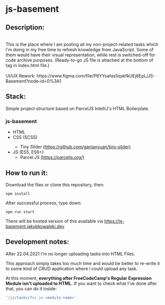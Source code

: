 # js-basement

<h2>Description:</h2> </br>
This is the place where I am posting all my non-project-related tasks which I'm doing in my free time to refresh knowledge from JavaScript. Some of them would have their visual representation, while rest is switched-off for code archive purposes. (Ready-to-go JS file is attached at the bottom of <body> tag in index.html file.)
</br></br>
UI/UX Rework: https://www.figma.com/file/P6YYsafas5qskfkUEj8EpL/JS-Basement?node-id=0%3A1

<h2>Stack:</h2>
Simple project structure based on ParcelJS IntelliJ's HTML Boilerplate.

<h3>js-basement</h3>
<ul>
<li>HTML</li>
<li>CSS (SCSS)</li>
  <ul>
    <li>Tiny Slider <a href="https://github.com/ganlanyuan/tiny-slider">(https://github.com/ganlanyuan/tiny-slider)</a></li>
  </ul>
<li> JS (ES5, ES6+)
  <ul>
    <li>Parcel.JS <a href="https://parceljs.org/">(https://parceljs.org/)</a></li>
  </ul>
 </li>
</ul>

<h2>How to run it:</h2>
Download the files or clone this repository, then:

```npm
npm install
```

After successful process, type down:

```npm
npm run start
```

There will be hosted version of this available via https://js-basement.jakubkowalski.dev

<h2>Development notes:</h2>
After 22.04.2021 I'm no longer uploading tasks into HTML Files.

This approach simply takes too much time and would be better to re-write it to some kind of CRUD application where I could upload any task.

At this moment, **everything after FreeCodeCamp's Regular Expression Module isn't uploaded to HTML.** If you want to check what I've done after that, you can do it inside:

```js
'/js/tasks/fcc-js-<module-name>'
```
